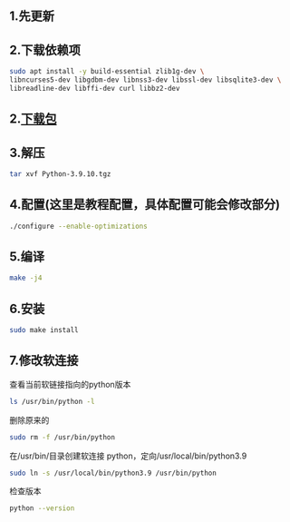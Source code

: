 ## 1.先更新
## 2.下载依赖项
```bash
sudo apt install -y build-essential zlib1g-dev \
libncurses5-dev libgdbm-dev libnss3-dev libssl-dev libsqlite3-dev \
libreadline-dev libffi-dev curl libbz2-dev
```
## 2.[下载包](https://www.python.org/ftp/python/3.9.10/Python-3.9.10.tgz)
## 3.解压
```bash
tar xvf Python-3.9.10.tgz
```
## 4.配置(这里是教程配置，具体配置可能会修改部分)
```bash
./configure --enable-optimizations
```
## 5.编译
```bash
make -j4
```
## 6.安装
```bash
sudo make install
```
## 7.修改软连接
查看当前软链接指向的python版本
```bash
ls /usr/bin/python -l
```
删除原来的
```bash
sudo rm -f /usr/bin/python 
```
在/usr/bin/目录创建软连接 python，定向/usr/local/bin/python3.9
```bash
sudo ln -s /usr/local/bin/python3.9 /usr/bin/python
```
检查版本
```bash
python --version
```